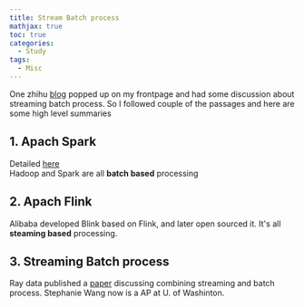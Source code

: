 ```yaml
---
title: Stream Batch process
mathjax: true
toc: true
categories:
  - Study
tags:
  - Misc
---
```


One zhihu [blog](https://www.zhihu.com/question/585815572/answer/1909747138629436605) popped up on my frontpage and had some discussion about streaming batch process. So I followed couple of the passages and here are some high level summaries

## 1. Apach Spark
Detailed [here](https://zhuanlan.zhihu.com/p/606000899)  
Hadoop and Spark are all **batch based** processing 

## 2. Apach Flink
Alibaba developed Blink based on Flink, and later open sourced it. It's all **steaming based** processing.  

## 3. Streaming Batch process
Ray data published a [paper](https://arxiv.org/pdf/2501.12407) discussing combining streaming and batch process. Stephanie Wang now is a AP at U. of Washinton. 
